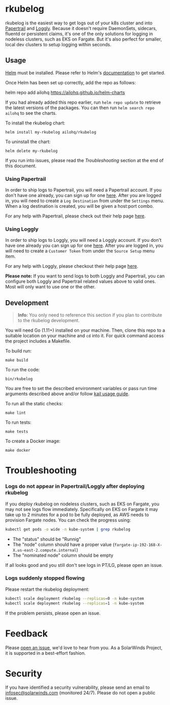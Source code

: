 # rkubelog

rkubelog is the easiest way to get logs out of your k8s cluster and into [Papertrail](https://www.papertrail.com/) and [Loggly](https://www.loggly.com/). Because it doesn't require DaemonSets, sidecars, fluentd or persistent claims, it's one of the only solutions for logging in nodeless clusters, such as EKS on Fargate. But it's also perfect for smaller, local dev clusters to setup logging within seconds.

## Usage

[Helm](https://helm.sh) must be installed. Please refer to Helm's [documentation](https://helm.sh/docs) to get started.

Once Helm has been set up correctly, add the repo as follows:

helm repo add ailohq https://ailohq.github.io/helm-charts

If you had already added this repo earlier, run `helm repo update` to retrieve the latest versions of the packages. You can then run `helm search repo ailohq` to see the charts.

To install the rkubelog chart:

    helm install my-rkubelog ailohq/rkubelog

To uninstall the chart:

    helm delete my-rkubelog

If you run into issues, please read the _Troubleshooting_ section at the end of this document.

### Using Papertrail

In order to ship logs to Papertrail, you will need a Papertrail account. If you don't have one already, you can sign up for one [here](https://www.papertrail.com/). After you are logged in, you will need to create a `Log Destination` from under the `Settings` menu. When a log destination is created, you will be given a host:port combo.

For any help with Papertrail, please check out their help page [here](https://documentation.solarwinds.com/en/Success_Center/papertrail/Content/papertrail_Documentation.htm).

### Using Loggly

In order to ship logs to Loggly, you will need a Loggly account. If you don't have one already you can sign up for one [here](https://www.loggly.com/). After you are logged in, you will need to create a `Customer Token` from under the `Source Setup` menu item.

For any help with Loggly, please checkout their help page [here](https://documentation.solarwinds.com/en/Success_Center/loggly/).

**Please note:** If you want to send logs to both Loggly and Papertrail, you can configure both Loggly and Papertrail related values above to valid ones. Most will only want to use one or the other.

## Development

> **Info:** You only need to reference this section if you plan to contribute to the rkubelog development.

You will need Go (1.11+) installed on your machine. Then, clone this repo to a suitable location on your machine and `cd` into it. For quick command access the project includes a Makefile.

To build run:

```
make build
```

To run the code:

```
bin/rkubelog
```

You are free to set the described environment variables or pass run time arguments described above and/or follow [kail usage guide](https://github.com/boz/kail/tree/eb6734178238dc794641e82779855fabc2071e23#usage).

To run all the static checks:

```
make lint
```

To run tests:

```
make tests
```

To create a Docker image:

```
make docker
```

# Troubleshooting

### Logs do not appear in Papertrail/Loggly after deploying rkubelog

If you deploy rkubelog on nodeless clusters, such as EKS on Fargate, you may not see logs flow immediately. Specifically on EKS on Fargate it may take up to 2 minutes for a pod to be fully deployed, as AWS needs to provision Fargate nodes. You can check the progress using:

```bash
kubectl get pods -o wide -n kube-system | grep rkubelog
```

- The "status" should be "Runnig"
- The "node" column should have a proper value (`fargate-ip-192-168-X-X.us-east-2.compute.internal`)
- The "nominated node" column should be empty

If all looks good and you still don't see logs in PT/LG, please open an issue.

### Logs suddenly stopped flowing

Please restart the rkubelog deployment:

```bash
kubectl scale deployment rkubelog --replicas=0 -n kube-system
kubectl scale deployment rkubelog --replicas=1 -n kube-system
```

If the problem persists, please open an issue.

# Feedback

Please [open an issue](https://github.com/solarwinds/rkubelog/issues/new), we'd love to hear from you. As a SolarWinds Project, it is supported in a best-effort fashion.

# Security

If you have identified a security vulnerability, please send an email to infosec@solarwinds.com (monitored 24/7). Please do not open a public issue.
